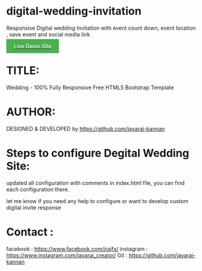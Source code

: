 # digital-wedding-invitation
Responsive Digital wedding Invitation with event count down, event location , save event and social media link

[<span style="padding: 10px 20px; background-color: #4CAF50; color: white; text-decoration: none;">Live Demo Site</span>]([http://example.com](https://jayaraj-kannan.github.io/digital-wedding-invitation/))


# TITLE: 
Wedding - 100% Fully Responsive Free HTML5 Bootstrap Template

# AUTHOR:
DESIGNED & DEVELOPED by https://github.com/jayaraj-kannan


# Steps to configure Degital Wedding Site: 

updated all configuration with comments in index.html file, you can find each configuration there.

let me know if you need any help to configure or want to develop custom digital invite response 

# Contact :

facebook : https://www.facebook.com/jrajfx/
instagram : https://www.instagram.com/jayaraj_creator/
Git : https://github.com/jayaraj-kannan
